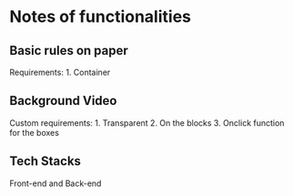 # Notes of functionalities

## Basic rules on paper
Requirements:
    1. Container

## Background Video
Custom requirements:
    1. Transparent
    2. On the blocks
    3. Onclick function for the boxes

## Tech Stacks
Front-end and Back-end
